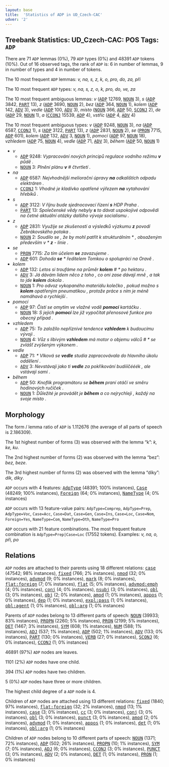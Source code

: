 ```yaml
---
layout: base
title:  'Statistics of ADP in UD_Czech-CAC'
udver: '2'
---
```


## Treebank Statistics: UD_Czech-CAC: POS Tags: `ADP`

There are 71 `ADP` lemmas (0%), 79 `ADP` types (0%) and 48391 `ADP` tokens (10%).
Out of 16 observed tags, the rank of `ADP` is: 6 in number of lemmas, 9 in number of types and 4 in number of tokens.

The 10 most frequent `ADP` lemmas: <em>v, na, s, z, k, o, pro, do, za, při</em>

The 10 most frequent `ADP` types:  <em>v, na, s, z, o, k, pro, do, ve, za</em>

The 10 most frequent ambiguous lemmas: <em>v</em> (<tt><a href="cs_cac-pos-ADP.html">ADP</a></tt> 12769, <tt><a href="cs_cac-pos-NOUN.html">NOUN</a></tt> 3), <em>s</em> (<tt><a href="cs_cac-pos-ADP.html">ADP</a></tt> 3842, <tt><a href="cs_cac-pos-PART.html">PART</a></tt> 13), <em>z</em> (<tt><a href="cs_cac-pos-ADP.html">ADP</a></tt> 3690, <tt><a href="cs_cac-pos-NOUN.html">NOUN</a></tt> 2), <em>bez</em> (<tt><a href="cs_cac-pos-ADP.html">ADP</a></tt> 364, <tt><a href="cs_cac-pos-NOUN.html">NOUN</a></tt> 1), <em>kolem</em> (<tt><a href="cs_cac-pos-ADP.html">ADP</a></tt> 142, <tt><a href="cs_cac-pos-ADV.html">ADV</a></tt> 3), <em>vedle</em> (<tt><a href="cs_cac-pos-ADP.html">ADP</a></tt> 100, <tt><a href="cs_cac-pos-ADV.html">ADV</a></tt> 3), <em>místo</em> (<tt><a href="cs_cac-pos-NOUN.html">NOUN</a></tt> 366, <tt><a href="cs_cac-pos-ADP.html">ADP</a></tt> 50, <tt><a href="cs_cac-pos-SCONJ.html">SCONJ</a></tt> 2), <em>de</em> (<tt><a href="cs_cac-pos-ADP.html">ADP</a></tt> 29, <tt><a href="cs_cac-pos-NOUN.html">NOUN</a></tt> 1), <em>a</em> (<tt><a href="cs_cac-pos-CCONJ.html">CCONJ</a></tt> 15539, <tt><a href="cs_cac-pos-ADP.html">ADP</a></tt> 4), <em>vstříc</em> (<tt><a href="cs_cac-pos-ADP.html">ADP</a></tt> 4, <tt><a href="cs_cac-pos-ADV.html">ADV</a></tt> 4)

The 10 most frequent ambiguous types:  <em>v</em> (<tt><a href="cs_cac-pos-ADP.html">ADP</a></tt> 9248, <tt><a href="cs_cac-pos-NOUN.html">NOUN</a></tt> 3), <em>na</em> (<tt><a href="cs_cac-pos-ADP.html">ADP</a></tt> 6587, <tt><a href="cs_cac-pos-CCONJ.html">CCONJ</a></tt> 1), <em>s</em> (<tt><a href="cs_cac-pos-ADP.html">ADP</a></tt> 3122, <tt><a href="cs_cac-pos-PART.html">PART</a></tt> 13), <em>z</em> (<tt><a href="cs_cac-pos-ADP.html">ADP</a></tt> 2831, <tt><a href="cs_cac-pos-NOUN.html">NOUN</a></tt> 2), <em>se</em> (<tt><a href="cs_cac-pos-PRON.html">PRON</a></tt> 7715, <tt><a href="cs_cac-pos-ADP.html">ADP</a></tt> 601), <em>kolem</em> (<tt><a href="cs_cac-pos-ADP.html">ADP</a></tt> 132, <tt><a href="cs_cac-pos-ADV.html">ADV</a></tt> 3, <tt><a href="cs_cac-pos-NOUN.html">NOUN</a></tt> 1), <em>pomocí</em> (<tt><a href="cs_cac-pos-ADP.html">ADP</a></tt> 97, <tt><a href="cs_cac-pos-NOUN.html">NOUN</a></tt> 18), <em>vzhledem</em> (<tt><a href="cs_cac-pos-ADP.html">ADP</a></tt> 75, <tt><a href="cs_cac-pos-NOUN.html">NOUN</a></tt> 4), <em>vedle</em> (<tt><a href="cs_cac-pos-ADP.html">ADP</a></tt> 71, <tt><a href="cs_cac-pos-ADV.html">ADV</a></tt> 3), <em>během</em> (<tt><a href="cs_cac-pos-ADP.html">ADP</a></tt> 50, <tt><a href="cs_cac-pos-NOUN.html">NOUN</a></tt> 1)


* <em>v</em>
  * <tt><a href="cs_cac-pos-ADP.html">ADP</a></tt> 9248: <em>Vypracování nových principů regulace vodního režimu <b>v</b> půdě .</em>
  * <tt><a href="cs_cac-pos-NOUN.html">NOUN</a></tt> 3: <em>Plnění plánu <b>v</b> # čtvrtletí .</em>
* <em>na</em>
  * <tt><a href="cs_cac-pos-ADP.html">ADP</a></tt> 6587: <em>Nejvhodnější meliorační úpravy <b>na</b> odkalištích odpadu elektráren .</em>
  * <tt><a href="cs_cac-pos-CCONJ.html">CCONJ</a></tt> 1: <em>Vhodné je kladívko opatřené výřezem <b>na</b> vytahování hřebíků .</em>
* <em>s</em>
  * <tt><a href="cs_cac-pos-ADP.html">ADP</a></tt> 3122: <em>V říjnu bude sjednocovací řízení <b>s</b> HDP Praha .</em>
  * <tt><a href="cs_cac-pos-PART.html">PART</a></tt> 13: <em>Společenské vědy nebyly <b>s</b> to dávat uspokojivé odpovědi na četné aktuální otázky dalšího vývoje socialismu .</em>
* <em>z</em>
  * <tt><a href="cs_cac-pos-ADP.html">ADP</a></tt> 2831: <em>Využije se zkušeností a výsledků výzkumu <b>z</b> povodí Žebrákovského potoka .</em>
  * <tt><a href="cs_cac-pos-NOUN.html">NOUN</a></tt> 2: <em>Soudilo se , že by mohl patřit k strukturálním * , obsaženým především v * <b>z</b> - linie .</em>
* <em>se</em>
  * <tt><a href="cs_cac-pos-PRON.html">PRON</a></tt> 7715: <em>Za tím účelem <b>se</b> zavazujeme .</em>
  * <tt><a href="cs_cac-pos-ADP.html">ADP</a></tt> 601: <em>Dohoda <b>se</b> * ředitelem Tomkou o spolupráci na Oravě .</em>
* <em>kolem</em>
  * <tt><a href="cs_cac-pos-ADP.html">ADP</a></tt> 132: <em>Letos si troufáme na průměr <b>kolem</b> # * po hektaru .</em>
  * <tt><a href="cs_cac-pos-ADV.html">ADV</a></tt> 3: <em>Já dávám lidem něco z toho , co oni zase dávají mně , a tak to jde <b>kolem</b> dokola .</em>
  * <tt><a href="cs_cac-pos-NOUN.html">NOUN</a></tt> 1: <em>Pro odvoz vykopaného materiálu kolečko , pokud možno s <b>kolem</b> opatřeným pneumatikou , protože práce s ním je méně namáhavá a rychlejší .</em>
* <em>pomocí</em>
  * <tt><a href="cs_cac-pos-ADP.html">ADP</a></tt> 97: <em>Čistí se omytím ve vlažné vodě <b>pomocí</b> kartáčku .</em>
  * <tt><a href="cs_cac-pos-NOUN.html">NOUN</a></tt> 18: <em>S jejich <b>pomocí</b> lze již vypočítat přenosové funkce pro obecný případ .</em>
* <em>vzhledem</em>
  * <tt><a href="cs_cac-pos-ADP.html">ADP</a></tt> 75: <em>To založilo nepříznivé tendence <b>vzhledem</b> k budoucímu vývoji .</em>
  * <tt><a href="cs_cac-pos-NOUN.html">NOUN</a></tt> 4: <em>Vůz s líbivým <b>vzhledem</b> má motor o objemu válců # * se zvlášť zvýšeným výkonem .</em>
* <em>vedle</em>
  * <tt><a href="cs_cac-pos-ADP.html">ADP</a></tt> 71: <em>* Vlková se <b>vedle</b> studia zapracovávala do hlavního úkolu oddělení .</em>
  * <tt><a href="cs_cac-pos-ADV.html">ADV</a></tt> 3: <em>Nevstávají jako ti <b>vedle</b> za pokřikování budíííčééék , ale vstávají sami .</em>
* <em>během</em>
  * <tt><a href="cs_cac-pos-ADP.html">ADP</a></tt> 50: <em>Knoflík programátoru se <b>během</b> praní otáčí ve směru hodinových ručiček .</em>
  * <tt><a href="cs_cac-pos-NOUN.html">NOUN</a></tt> 1: <em>Důležité je provádět je <b>během</b> a co nejrychleji , každý na svoje místo .</em>

## Morphology

The form / lemma ratio of `ADP` is 1.112676 (the average of all parts of speech is 2.186309).

The 1st highest number of forms (3) was observed with the lemma “k”: <em>k, ke, ku</em>.

The 2nd highest number of forms (2) was observed with the lemma “bez”: <em>bez, beze</em>.

The 3rd highest number of forms (2) was observed with the lemma “díky”: <em>dík, díky</em>.

`ADP` occurs with 4 features: <tt><a href="cs_cac-feat-AdpType.html">AdpType</a></tt> (48391; 100% instances), <tt><a href="cs_cac-feat-Case.html">Case</a></tt> (48249; 100% instances), <tt><a href="cs_cac-feat-Foreign.html">Foreign</a></tt> (64; 0% instances), <tt><a href="cs_cac-feat-NameType.html">NameType</a></tt> (4; 0% instances)

`ADP` occurs with 13 feature-value pairs: `AdpType=Comprep`, `AdpType=Prep`, `AdpType=Voc`, `Case=Acc`, `Case=Dat`, `Case=Gen`, `Case=Ins`, `Case=Loc`, `Case=Nom`, `Foreign=Yes`, `NameType=Com`, `NameType=Oth`, `NameType=Pro`

`ADP` occurs with 21 feature combinations.
The most frequent feature combination is `AdpType=Prep|Case=Loc` (17552 tokens).
Examples: <em>v, na, o, při, po</em>


## Relations

`ADP` nodes are attached to their parents using 18 different relations: <tt><a href="cs_cac-dep-case.html">case</a></tt> (47542; 98% instances), <tt><a href="cs_cac-dep-fixed.html">fixed</a></tt> (766; 2% instances), <tt><a href="cs_cac-dep-nmod.html">nmod</a></tt> (32; 0% instances), <tt><a href="cs_cac-dep-advmod.html">advmod</a></tt> (9; 0% instances), <tt><a href="cs_cac-dep-mark.html">mark</a></tt> (8; 0% instances), <tt><a href="cs_cac-dep-flat-foreign.html">flat:foreign</a></tt> (7; 0% instances), <tt><a href="cs_cac-dep-flat.html">flat</a></tt> (5; 0% instances), <tt><a href="cs_cac-dep-advmod-emph.html">advmod:emph</a></tt> (4; 0% instances), <tt><a href="cs_cac-dep-conj.html">conj</a></tt> (4; 0% instances), <tt><a href="cs_cac-dep-nsubj.html">nsubj</a></tt> (3; 0% instances), <tt><a href="cs_cac-dep-obl.html">obl</a></tt> (3; 0% instances), <tt><a href="cs_cac-dep-obj.html">obj</a></tt> (2; 0% instances), <tt><a href="cs_cac-dep-amod.html">amod</a></tt> (1; 0% instances), <tt><a href="cs_cac-dep-appos.html">appos</a></tt> (1; 0% instances), <tt><a href="cs_cac-dep-dep.html">dep</a></tt> (1; 0% instances), <tt><a href="cs_cac-dep-expl-pass.html">expl:pass</a></tt> (1; 0% instances), <tt><a href="cs_cac-dep-obl-agent.html">obl:agent</a></tt> (1; 0% instances), <tt><a href="cs_cac-dep-obl-arg.html">obl:arg</a></tt> (1; 0% instances)

Parents of `ADP` nodes belong to 13 different parts of speech: <tt><a href="cs_cac-pos-NOUN.html">NOUN</a></tt> (39933; 83% instances), <tt><a href="cs_cac-pos-PROPN.html">PROPN</a></tt> (2260; 5% instances), <tt><a href="cs_cac-pos-PRON.html">PRON</a></tt> (2199; 5% instances), <tt><a href="cs_cac-pos-DET.html">DET</a></tt> (1467; 3% instances), <tt><a href="cs_cac-pos-SYM.html">SYM</a></tt> (608; 1% instances), <tt><a href="cs_cac-pos-NUM.html">NUM</a></tt> (588; 1% instances), <tt><a href="cs_cac-pos-ADJ.html">ADJ</a></tt> (537; 1% instances), <tt><a href="cs_cac-pos-ADP.html">ADP</a></tt> (502; 1% instances), <tt><a href="cs_cac-pos-ADV.html">ADV</a></tt> (133; 0% instances), <tt><a href="cs_cac-pos-PART.html">PART</a></tt> (130; 0% instances), <tt><a href="cs_cac-pos-VERB.html">VERB</a></tt> (27; 0% instances), <tt><a href="cs_cac-pos-SCONJ.html">SCONJ</a></tt> (6; 0% instances), <tt><a href="cs_cac-pos-CCONJ.html">CCONJ</a></tt> (1; 0% instances)

46891 (97%) `ADP` nodes are leaves.

1101 (2%) `ADP` nodes have one child.

394 (1%) `ADP` nodes have two children.

5 (0%) `ADP` nodes have three or more children.

The highest child degree of a `ADP` node is 4.

Children of `ADP` nodes are attached using 13 different relations: <tt><a href="cs_cac-dep-fixed.html">fixed</a></tt> (1840; 97% instances), <tt><a href="cs_cac-dep-flat-foreign.html">flat:foreign</a></tt> (32; 2% instances), <tt><a href="cs_cac-dep-nmod.html">nmod</a></tt> (13; 1% instances), <tt><a href="cs_cac-dep-case.html">case</a></tt> (3; 0% instances), <tt><a href="cs_cac-dep-cc.html">cc</a></tt> (3; 0% instances), <tt><a href="cs_cac-dep-conj.html">conj</a></tt> (3; 0% instances), <tt><a href="cs_cac-dep-obl.html">obl</a></tt> (3; 0% instances), <tt><a href="cs_cac-dep-punct.html">punct</a></tt> (3; 0% instances), <tt><a href="cs_cac-dep-amod.html">amod</a></tt> (2; 0% instances), <tt><a href="cs_cac-dep-advmod.html">advmod</a></tt> (1; 0% instances), <tt><a href="cs_cac-dep-appos.html">appos</a></tt> (1; 0% instances), <tt><a href="cs_cac-dep-det.html">det</a></tt> (1; 0% instances), <tt><a href="cs_cac-dep-obl-arg.html">obl:arg</a></tt> (1; 0% instances)

Children of `ADP` nodes belong to 10 different parts of speech: <tt><a href="cs_cac-pos-NOUN.html">NOUN</a></tt> (1371; 72% instances), <tt><a href="cs_cac-pos-ADP.html">ADP</a></tt> (502; 26% instances), <tt><a href="cs_cac-pos-PROPN.html">PROPN</a></tt> (10; 1% instances), <tt><a href="cs_cac-pos-SYM.html">SYM</a></tt> (7; 0% instances), <tt><a href="cs_cac-pos-ADJ.html">ADJ</a></tt> (6; 0% instances), <tt><a href="cs_cac-pos-CCONJ.html">CCONJ</a></tt> (3; 0% instances), <tt><a href="cs_cac-pos-PUNCT.html">PUNCT</a></tt> (3; 0% instances), <tt><a href="cs_cac-pos-ADV.html">ADV</a></tt> (2; 0% instances), <tt><a href="cs_cac-pos-DET.html">DET</a></tt> (1; 0% instances), <tt><a href="cs_cac-pos-PRON.html">PRON</a></tt> (1; 0% instances)

